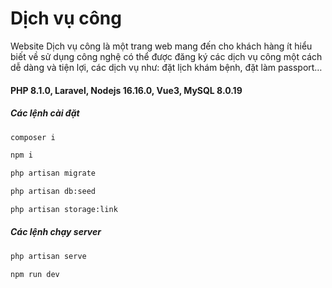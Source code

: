 

# Dịch vụ công

Website Dịch vụ công là một trang web mang đến cho khách hàng ít hiểu biết về sử dụng công nghệ có thể được đăng ký các dịch vụ công một cách dễ dàng và tiện lợi, các dịch vụ như: đặt lịch khám bệnh, đặt làm passport…
#### PHP 8.1.0, Laravel, Nodejs 16.16.0, Vue3, MySQL 8.0.19
 ##### Các lệnh cài đặt 
 
 ```bash
composer i
```
 ```bash
npm i
```
 ```bash
php artisan migrate
```
 ```bash
php artisan db:seed
```
 ```bash
php artisan storage:link
```
 ##### Các lệnh chạy server
 ```bash
php artisan serve
``` 
```bash
npm run dev
```

